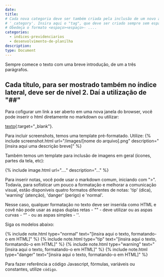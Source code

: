 ```yaml
---
date:
title:
# Cada nova categoria deve ser também criada pela inclusão de um novo arquivo na pasta
# '_category'. Insira aqui o "tag", que deve ser criado sempre sem espaços e sem acentos.
# Obedeça o formato <espaço><espaço>- ....
categories:
  - indices-previdenciarios
  - desenvolvimento-de-planilha
description: 
type: Document
---
```

Sempre comece o texto com uma breve introdução, de um a três parágrafos.

## Cada título, para ser mostrado também no índice lateral, deve ser de nível 2. Daí a utilização de "##"

Para cofigurar um link a ser aberto em uma nova janela do browser, você pode inserir o html diretamente no markdown ou utilizar:

[texto](url){:target="_blank"}.

Para incluir screenshots, temos uma template pré-formatado. Utilize:
{% include screenshot.html url="/images/[nome do arquivo].png" description="[insira aqui uma descrição breve]" %}

Também temos um template para inclusão de imagens em geral (ícones, partes da tela, etc):

{% include image.html url="...." description="..." %}

Para inserir notas, você pode usar o markdown comum, iniciando com ">". Todavia, para sofisticar um pouco a formatação e melhorar a comunicação visual, estão disponíveis quatro formatos diferentes de notas: 'tip' (dica), 'warning' (atenção), 'danger' (perigo) e 'normal'. 

Nesse caso, qualquer formatação no texto deve ser inserida como HTML e covê não pode usar as aspas duplas retas - "" - deve utilizar ou as aspas curvas - “” - ou as aspas simples - ''.

Siga os modelos abaixo:

{% include note.html type="normal" text="[insira aqui o texto, formatando-o em HTML]" %}
{% include note.html type="tip" text="[insira aqui o texto, formatando-o em HTML]" %}
{% include note.html type="warning" text="[insira aqui o texto, formatando-o em HTML]" %}
{% include note.html type="danger" text="[insira aqui o texto, formatando-o em HTML]" %}

Para fazer referência a código Javascript, fórmulas, variáveis ou constantes, utilize `código`.